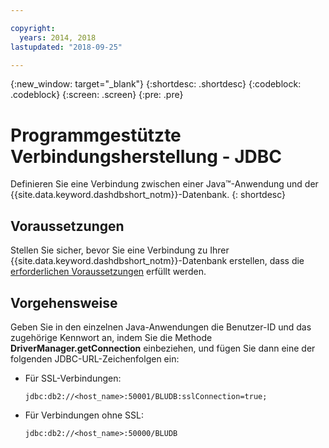 ```yaml
---

copyright:
  years: 2014, 2018
lastupdated: "2018-09-25"

---
```


<!-- Attribute definitions --> 
{:new_window: target="_blank"}
{:shortdesc: .shortdesc}
{:codeblock: .codeblock}
{:screen: .screen}
{:pre: .pre}

# Programmgestützte Verbindungsherstellung - JDBC

Definieren Sie eine Verbindung zwischen einer Java™-Anwendung und der {{site.data.keyword.dashdbshort_notm}}-Datenbank.
{: shortdesc}

## Voraussetzungen

Stellen Sie sicher, bevor Sie eine Verbindung zu Ihrer {{site.data.keyword.dashdbshort_notm}}-Datenbank erstellen, dass die [erforderlichen Voraussetzungen](connecting.html#prereqs) erfüllt werden. 

<!-- Before you can connect to your database, you must perform the following steps:

- [Verify prerequisites](prereqs.html), including installing driver packages, configuring your local environment, and downloading SSL certificates (if needed)
- Collect [connection information](credentials.html), including database details such as host name and port numbers, and connection credentials such as user ID and password -->

## Vorgehensweise

Geben Sie in den einzelnen Java-Anwendungen die Benutzer-ID und das zugehörige Kennwort an, indem Sie die Methode **DriverManager.getConnection** einbeziehen, und fügen Sie dann eine der folgenden JDBC-URL-Zeichenfolgen ein: 

- Für SSL-Verbindungen: 

  `jdbc:db2://<host_name>:50001/BLUDB:sslConnection=true;`

- Für Verbindungen ohne SSL: 

  `jdbc:db2://<host_name>:50000/BLUDB`


